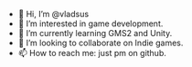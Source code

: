 - 👋 Hi, I’m @vladsus
- 👀 I’m interested in game development. 
- 🌱 I’m currently learning GMS2 and Unity.
- 💞️ I’m looking to collaborate on Indie games.
- 📫 How to reach me: just pm on github.

<!---
vladsus/vladsus is a ✨ special ✨ repository because its `README.md` (this file) appears on your GitHub profile.
You can click the Preview link to take a look at your changes.
--->
